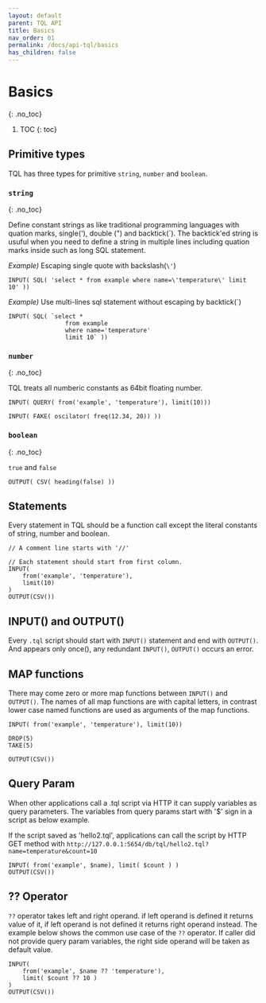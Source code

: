 ```yaml
---
layout: default
parent: TQL API
title: Basics
nav_order: 01
permalink: /docs/api-tql/basics
has_children: false
---
```


# Basics
{: .no_toc}

1. TOC
{: toc}

## Primitive types

TQL has three types for primitive `string`, `number` and `boolean`.

### `string`
{: .no_toc}

Define constant strings as like traditional programming languages with quation marks, single('), double (") and backtick(`).
The backtick'ed string is usuful when you need to define a string in multiple lines including quation marks inside such as long SQL statement.


*Example)* Escaping single quote with backslash(`\'`)

```
INPUT( SQL( 'select * from example where name=\'temperature\' limit 10' ))
```

*Example)* Use multi-lines sql statement without escaping by backtick(`)

```
INPUT( SQL( `select * 
                from example 
                where name='temperature'
                limit 10` ))
```

### `number`
{: .no_toc}

TQL treats all numberic constants as 64bit floating number.

```
INPUT( QUERY( from('example', 'temperature'), limit(10)))
```

```
INPUT( FAKE( oscilator( freq(12.34, 20)) ))
```

### `boolean`
{: .no_toc}

`true` and `false`

```
OUTPUT( CSV( heading(false) ))
```

## Statements

Every statement in TQL should be a function call except the literal constants of string, number and boolean.

```
// A comment line starts with '//'

// Each statement should start from first column.
INPUT( 
    from('example', 'temperature'),
    limit(10)
)
OUTPUT(CSV())
```

## INPUT() and OUTPUT()

Every `.tql` script should start with `INPUT()` statement and end with `OUTPUT()`. And appears only once(), any redundant `INPUT()`, `OUTPUT()` occurs an error.

## MAP functions

There may come zero or more map functions between `INPUT()` and `OUTPUT()`.
The names of all map functions are with capital letters, in contrast lower case named functions are used as arguments of the map functions.

```
INPUT( from('example', 'temperature'), limit(10))

DROP(5)
TAKE(5)

OUTPUT(CSV())
```

## Query Param

When other applications call a .tql script via HTTP it can supply variables as query parameters.
The variables from query params start with '$' sign in a script as below example.

If the script saved as 'hello2.tql', applications can call the script by HTTP GET method with `http://127.0.0.1:5654/db/tql/hello2.tql?name=temperature&count=10`

```
INPUT( from('example', $name), limit( $count ) )
OUTPUT(CSV())
```

## ?? Operator

`??` operator takes left and right operand. if left operand is defined it returns value of it, if left operand is not defined it returns right operand instead.
The example below shows the common use case of the `??` operator. If caller did not provide query param variables, the right side operand will be taken as default value.

```
INPUT( 
    from('example', $name ?? 'temperature'),
    limit( $count ?? 10 )
)
OUTPUT(CSV())
```
